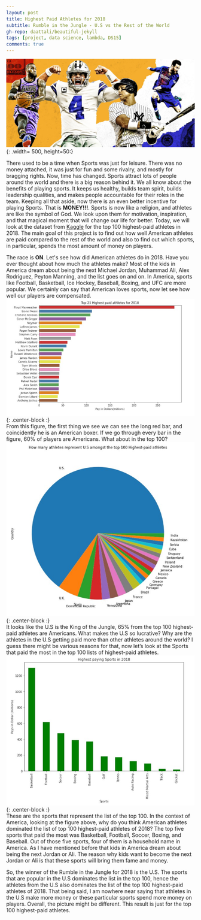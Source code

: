 ```yaml
---
layout: post
title: Highest Paid Athletes for 2018
subtitle: Rumble in the Jungle - U.S vs the Rest of the World
gh-repo: daattali/beautiful-jekyll
tags: [project, data science, lambda, DS15]
comments: true
---
```

![](/img/athletes.jpg){: .width= 500, height=50:}

There used to be a time when Sports was just for leisure. There was no money attached, it was just for fun and some rivalry, and mostly for bragging rights. Now, time has changed. Sports attract lots of people around the world and there is a big reason behind it. We all know about the benefits of playing sports. It keeps us healthy, builds team spirit, builds leadership qualities, and makes people accountable for their roles in the team. Keeping all that aside, now there is an even better incentive for playing Sports. That is **MONEY!!!**. Sports is now like a religion, and athletes are like the symbol of God. We look upon them for motivation, inspiration, and that magical moment that will change our life for better. Today, we will look at the dataset from [Kaggle](https://www.kaggle.com/pavanraj159/forbes-100-highest-paid-athletes-2018) for the top 100 highest-paid athletes in 2018. The main goal of this project is to find out how well American athletes are paid compared to the rest of the world and also to find out which sports, in particular, spends the most amount of money on players.  

The race is **ON**. Let's see how did American athletes do in 2018. Have you ever thought about how much the athletes make? Most of the kids in America dream about being the next Michael Jordan, Muhammad Ali, Alex Rodriguez, Peyton Manning, and the list goes on and on. In America, sports like Football, Basketball, Ice Hockey, Baseball, Boxing, and UFC are more popular. We certainly can say that American loves sports, now let see how well our players are compensated.  
![Plot](/img/top25athelete.jpg){: .center-block :}  
From this figure, the first thing we see we can see the long red bar, and coincidently he is an American boxer. If we go through every bar in the figure, 60% of players are Americans. What about in the top 100?    
![](/img/usa.jpg){: .center-block :}  
It looks like the U.S is the King of the Jungle, 65% from the top 100 highest-paid athletes are Americans. What makes the U.S so lucrative? Why are the athletes in the U.S getting paid more than other athletes around the world? I guess there might be various reasons for that, now let’s look at the Sports that paid the most in the top 100 lists of highest-paid athletes.  
![](/img/highestpayingsports.jpg){: .center-block :}  
These are the sports that represent the list of the top 100. In the context of America, looking at the figure above, why do you think American athletes dominated the list of top 100 highest-paid athletes of 2018? The top five sports that paid the most was Basketball, Football, Soccer, Boxing, and Baseball. Out of those five sports, four of them is a household name in America. As I have mentioned before that kids in America dream about being the next Jordan or Ali. The reason why kids want to become the next Jordan or Ali is that these sports will bring them fame and money.  

So, the winner of the Rumble in the Jungle for 2018 is the U.S. The sports that are popular in the U.S dominates the list in the top 100, hence the athletes from the U.S also dominates the list of the top 100 highest-paid athletes of 2018. That being said, I am nowhere near saying that athletes in the U.S make more money or these particular sports spend more money on players. Overall, the picture might be different. This result is just for the top 100 highest-paid athletes.


